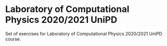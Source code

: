 # Laboratory of Computational Physics 2020/2021 UniPD
Set of exercises for Laboratory of Computational Physics 2020/2021 UniPD course.
